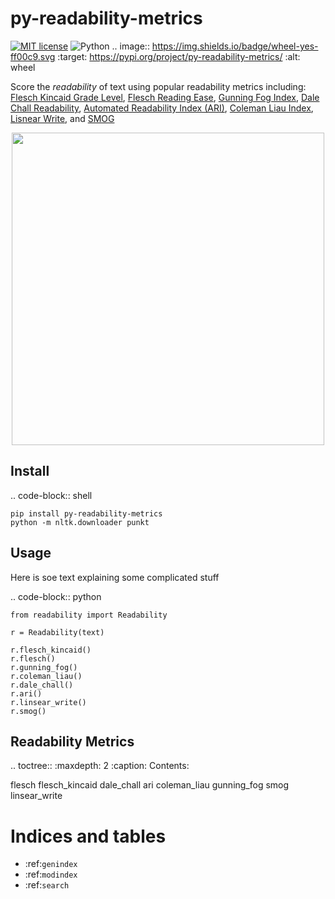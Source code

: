 # py-readability-metrics

[![MIT license](https://img.shields.io/badge/License-MIT-green.svg)](https://lbesson.mit-license.org/) ![Python](https://img.shields.io/badge/python-%203.4%20%7C%203.5%20%7C%203.6-blue.svg)
.. image:: https://img.shields.io/badge/wheel-yes-ff00c9.svg
    :target: https://pypi.org/project/py-readability-metrics/
    :alt: wheel 

Score the _readability_ of text using popular readability metrics including: [Flesch Kincaid Grade Level](#flesch-kincaid-grade-level), [Flesch Reading Ease](#flesch-reading-ease), [Gunning Fog Index](#gunning-fog), [Dale Chall Readability](#dale-chall-readability), [Automated Readability Index (ARI)](#automated-readability-index-ari), [Coleman Liau Index](#coleman-liau-index), [Lisnear Write](#linsear-write), and [SMOG](#smog)

<p align="center">
 <img src="https://raw.githubusercontent.com/cdimascio/py-readability-metrics/master/assets/py-readability-metrics.png" width="500"></>
</p>

## Install

.. code-block:: shell

    pip install py-readability-metrics
    python -m nltk.downloader punkt

## Usage

Here is soe text explaining some complicated stuff

.. code-block:: python

    from readability import Readability

    r = Readability(text)

    r.flesch_kincaid()
    r.flesch()
    r.gunning_fog()
    r.coleman_liau()
    r.dale_chall()
    r.ari()
    r.linsear_write()
    r.smog()

## Readability Metrics

.. toctree::
:maxdepth: 2
:caption: Contents:

flesch
flesch_kincaid
dale_chall
ari
coleman_liau
gunning_fog
smog
linsear_write

# Indices and tables

- :ref:`genindex`
- :ref:`modindex`
- :ref:`search`
